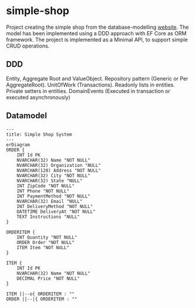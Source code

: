 # simple-shop
Project creating the simple shop from the database-modelling [website](https://database-modelling.com/exercise/simple-shop-system).
The model has been implemented using a DDD approach with EF Core as ORM framework.
The project is implemented as a Minimal API, to support simple CRUD operations.

## DDD

Entity, Aggregate Root and ValueObject.
Repository pattern (Generic or Per AggregateRoot).
UnitOfWork (Transactions).
Readonly lists in entities.
Private setters in entities.
DomainEvents (Executed in transaction or executed asynchronously)


## Datamodel

```mermaid
---
title: Simple Shop System
---
erDiagram
ORDER {
    INT Id PK
    NVARCHAR(32) Name "NOT NULL"
    NVARCHAR(32) Organization "NULL"
    NVARCHAR(128) Address "NOT NULL"
    NVARCHAR(32) City "NOT NULL"
    NVARCHAR(32) State "NULL"
    INT ZipCode "NOT NULL"
    INT Phone "NOT NULL"
    INT PaymentMethod "NOT NULL"
    NVARCHAR(32) Email "NULL"
    INT DeliveryMethod "NOT NULL"
    DATETIME DeliveryAt "NOT NULL"
    TEXT Instructions "NULL"
}

ORDERITEM {
    INT Quantity "NOT NULL"
    ORDER Order "NOT NULL"
    ITEM Item "NOT NULL"
}

ITEM {
    INT Id PK
    NVARCHAR(32) Name "NOT NULL"
    DECIMAL Price "NOT NULL"
}

ITEM ||--o{ ORDERITEM : ""
ORDER ||--|{ ORDERITEM : ""
```

